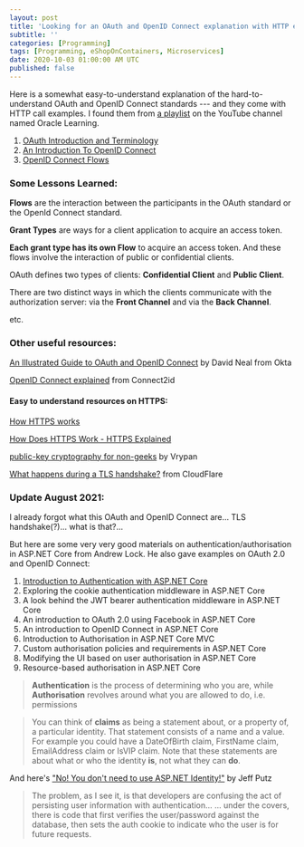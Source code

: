 ```yaml
---
layout: post
title: 'Looking for an OAuth and OpenID Connect explanation with HTTP examples??'
subtitle: ''
categories: [Programming]
tags: [Programming, eShopOnContainers, Microservices]
date: 2020-10-03 01:00:00 AM UTC
published: false
---
```


<!-- started September 24, 2020 Philippine Time -->

Here is a somewhat easy-to-understand explanation of the hard-to-understand OAuth and OpenID Connect standards --- and they come with HTTP call examples. I found them from [a playlist](https://www.youtube.com/playlist?list=PLKCk3OyNwIzuD_jxWu-JddooM2yjX5q99) on the YouTube channel named Oracle Learning.


<!--more-->


1. [OAuth Introduction and Terminology](https://www.youtube.com/watch?v=zEysfgIbqlg)
2. [An Introduction To OpenID Connect](https://www.youtube.com/watch?v=6DxRTJN1Ffo)
3. [OpenID Connect Flows](https://www.youtube.com/watch?v=WVCzv50BslE)


### Some Lessons Learned:

**Flows** are the interaction between the participants in the OAuth standard or the OpenId Connect standard.

**Grant Types** are ways for a client application to acquire an access token.

**Each grant type has its own Flow** to acquire an access token. And these flows involve the interaction of public or confidential clients.

OAuth defines two types of clients: **Confidential Client** and **Public Client**.

There are two distinct ways in which the clients communicate with the authorization server: via the **Front Channel** and via the **Back Channel**.

etc.


### Other useful resources:

[An Illustrated Guide to OAuth and OpenID Connect](https://developer.okta.com/blog/2019/10/21/illustrated-guide-to-oauth-and-oidc) by David Neal from Okta

[OpenID Connect explained](https://connect2id.com/learn/openid-connect) from Connect2id


#### Easy to understand resources on HTTPS:

[How HTTPS works](https://www.youtube.com/watch?v=w0QbnxKRD0w&ab_channel=thecuriousengineer)

[How Does HTTPS Work - HTTPS Explained](https://www.youtube.com/watch?v=uS36UFiDlhk&ab_channel=GraceHopperAcademy)

[public-key cryptography for non-geeks](https://blog.vrypan.net/2013/08/28/public-key-cryptography-for-non-geeks/) by Vrypan

[What happens during a TLS handshake?](https://www.cloudflare.com/learning/ssl/what-happens-in-a-tls-handshake/) from CloudFlare


### Update August 2021: 

I already forgot what this OAuth and OpenID Connect are... TLS handshake(?)... what is that?...

But here are some very very good materials on authentication/authorisation in ASP.NET Core from Andrew Lock. He also gave examples on OAuth 2.0 and OpenID Connect:

1. [Introduction to Authentication with ASP.NET Core](https://andrewlock.net/introduction-to-authentication-with-asp-net-core/)
2. Exploring the cookie authentication middleware in ASP.NET Core
3. A look behind the JWT bearer authentication middleware in ASP.NET Core
4. An introduction to OAuth 2.0 using Facebook in ASP.NET Core
5. An introduction to OpenID Connect in ASP.NET Core
6. Introduction to Authorisation in ASP.NET Core MVC
7. Custom authorisation policies and requirements in ASP.NET Core
8. Modifying the UI based on user authorisation in ASP.NET Core
9. Resource-based authorisation in ASP.NET Core

> **Authentication** is the process of determining who you are, while **Authorisation** revolves around what you are allowed to do, i.e. permissions

> You can think of **claims** as being a statement about, or a property of, a particular identity. That statement consists of a name and a value. For example you could have a DateOfBirth claim, FirstName claim, EmailAddress claim or IsVIP claim. Note that these statements are about what or who the identity **is**, not what they can **do**.

And here's ["No! You don't need to use ASP.NET Identity!"](https://weblogs.asp.net/jeff/no-you-don-t-need-to-use-asp-net-identity) by Jeff Putz

> The problem, as I see it, is that developers are confusing the act of persisting user information with authentication... ... under the covers, there is code that first verifies the user/password against the database, then sets the auth cookie to indicate who the user is for future requests.

